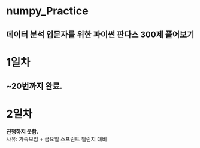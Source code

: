 # numpy_Practice
데이터 분석 입문자를 위한 파이썬 판다스 300제
풀어보기
---
# 1일차
~20번까지 완료.
---
# 2일차
**진행하지 못함.**<br>
사유: 가족모임 + 금요일 스프린트 챌린지 대비
